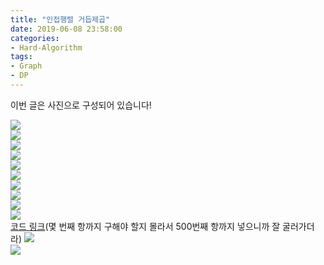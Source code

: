 ```yaml
---
title: "인접행렬 거듭제곱"
date: 2019-06-08 23:58:00
categories:
- Hard-Algorithm
tags:
- Graph
- DP
---
```


이번 글은 사진으로 구성되어 있습니다!

<img src = "https://i.imgur.com/JvM5QVC.png"><br>
<img src = "https://i.imgur.com/ns3nT2O.png"><br>
<img src = "https://i.imgur.com/MckUauV.png"><br>
<img src = "https://i.imgur.com/Z6EzPzZ.png"><br>
<img src = "https://i.imgur.com/oozXBZT.png"><br>
<img src = "https://i.imgur.com/Hhe5Bz1.png"><br>
<img src = "https://i.imgur.com/7ajp7Mi.png"><br>
<img src = "https://i.imgur.com/Jt5qvGi.png"><br>
<img src = "https://i.imgur.com/txcK5D0.png"><br>
<img src = "https://i.imgur.com/CEM4IPC.png"><br>
<a href = "https://www.acmicpc.net/source/share/5710667c94644e48b2f22834dfdee848">코드 링크</a>(몇 번째 항까지 구해야 할지 몰라서 500번째 항까지 넣으니까 잘 굴러가더라)
<img src = "https://i.imgur.com/vWLEGjL.png"><br>
<img src = "https://i.imgur.com/MOGhoz8.png"><br>
